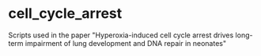 # cell_cycle_arrest
Scripts used in the paper "Hyperoxia-induced cell cycle arrest drives long-term impairment of lung development and DNA repair in neonates"
